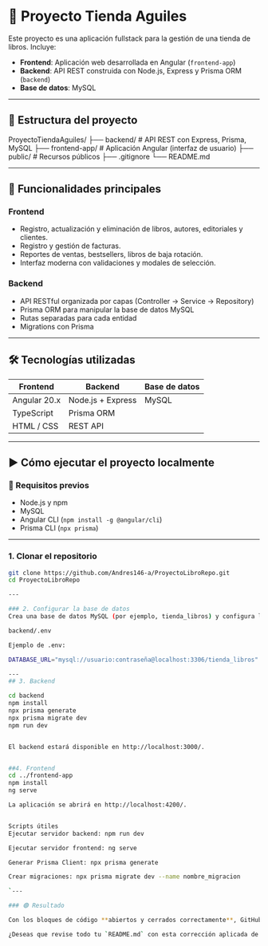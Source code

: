 # 🛒 Proyecto Tienda Aguiles

Este proyecto es una aplicación fullstack para la gestión de una tienda de libros. Incluye:

- **Frontend**: Aplicación web desarrollada en Angular (`frontend-app`)
- **Backend**: API REST construida con Node.js, Express y Prisma ORM (`backend`)
- **Base de datos**: MySQL

---

## 📁 Estructura del proyecto

ProyectoTiendaAguiles/
├── backend/ # API REST con Express, Prisma, MySQL
├── frontend-app/ # Aplicación Angular (interfaz de usuario)
├── public/ # Recursos públicos
├── .gitignore
└── README.md

---

## 🚀 Funcionalidades principales

### Frontend
- Registro, actualización y eliminación de libros, autores, editoriales y clientes.
- Registro y gestión de facturas.
- Reportes de ventas, bestsellers, libros de baja rotación.
- Interfaz moderna con validaciones y modales de selección.

### Backend
- API RESTful organizada por capas (Controller → Service → Repository)
- Prisma ORM para manipular la base de datos MySQL
- Rutas separadas para cada entidad
- Migrations con Prisma

---

## 🛠️ Tecnologías utilizadas

| Frontend        | Backend            | Base de datos |
|-----------------|--------------------|----------------|
| Angular 20.x    | Node.js + Express  | MySQL          |
| TypeScript      | Prisma ORM         |                |
| HTML / CSS      | REST API           |                |

---

## ▶️ Cómo ejecutar el proyecto localmente

### 🔧 Requisitos previos

- Node.js y npm
- MySQL
- Angular CLI (`npm install -g @angular/cli`)
- Prisma CLI (`npx prisma`)

---

### 1. Clonar el repositorio

```bash
git clone https://github.com/Andres146-a/ProyectoLibroRepo.git
cd ProyectoLibroRepo

---

### 2. Configurar la base de datos
Crea una base de datos MySQL (por ejemplo, tienda_libros) y configura la conexión en:

backend/.env

Ejemplo de .env:

DATABASE_URL="mysql://usuario:contraseña@localhost:3306/tienda_libros"

---
## 3. Backend

cd backend
npm install
npx prisma generate
npx prisma migrate dev
npm run dev


El backend estará disponible en http://localhost:3000/.


##4. Frontend
cd ../frontend-app
npm install
ng serve

La aplicación se abrirá en http://localhost:4200/.


Scripts útiles
Ejecutar servidor backend: npm run dev

Ejecutar servidor frontend: ng serve

Generar Prisma Client: npx prisma generate

Crear migraciones: npx prisma migrate dev --name nombre_migracion

`---

### 🟢 Resultado

Con los bloques de código **abiertos y cerrados correctamente**, GitHub mostrará cada sección de forma independiente y legible.

¿Deseas que revise todo tu `README.md` con esta corrección aplicada de inicio a fin? Te lo puedo entregar listo para pegar.

